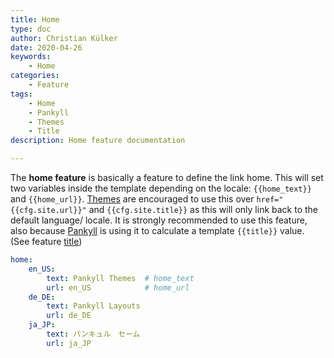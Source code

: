 ```yaml
---
title: Home
type: doc
author: Christian Külker
date: 2020-04-26
keywords:
    - Home
categories:
    - Feature
tags:
    - Home
    - Pankyll
    - Themes
    - Title
description: Home feature documentation

---
```


The **home feature** is basically a feature to define the link home. This will
set two variables inside the template depending on the locale: `{{home_text}}`
and `{{home_url}}`. [Themes] are encouraged to use this over
`href="{{cfg.site.url}}"` and `{{cfg.site.title}}` as this will only link back
to the default language/ locale.  It is strongly recommended to use this
feature, also because [Pankyll] is using it to calculate a template `{{title}}`
value. (See feature [title])

```yaml
home:
    en_US:
        text: Pankyll Themes  # home_text
        url: en_US            # home_url
    de_DE:
        text: Pankyll Layouts
        url: de_DE
    ja_JP:
        text: パンキュル　セーム
        url: ja_JP
```

[Pankyll]: https://www.pankyll.org/
[Themes]: /en_US/Pankyll-Themes/
[Title]: /en_US/Documentation/Features/title.html

